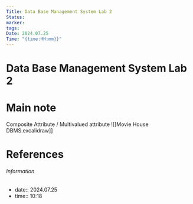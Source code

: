 ```yaml
---
Title: Data Base Management System Lab 2
Status: 
marker: 
tags: 
Date: 2024.07.25
Time: "{time:HH:mm}}"
---
```

# Data Base Management System Lab 2

# Main note

Composite Attribute / Multivalued attribute
![[Movie House DBMS.excalidraw]]

# References


###### Information
- date:: 2024.07.25
- time:: 10:18